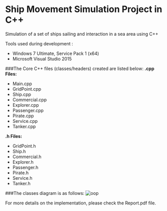 # Ship Movement Simulation Project in C++
Simulation of a set of ships sailing and interaction in a sea area using C++


Tools used during development : 
- Windows 7 Ultimate, Service Pack 1 (x64)
- Microsoft Visual Studio 2015


###The Core C++ files (classes/headers) created are listed below:
**.cpp Files:**
- Main.cpp
- GridPoint.cpp
- Ship.cpp
- Commercial.cpp
- Explorer.cpp
- Passenger.cpp
- Pirate.cpp
- Service.cpp
- Tanker.cpp

**.h Files:**
- GridPoint.h
- Ship.h
- Commercial.h
- Explorer.h
- Passenger.h
- Pirate.h
- Service.h
- Tanker.h


###The classes diagram is as follows:
![oop](https://cloud.githubusercontent.com/assets/17724315/13605905/6ab0c370-e552-11e5-8075-1f0806f3b6c5.png)


For more details on the implementation, please check the Report.pdf file.